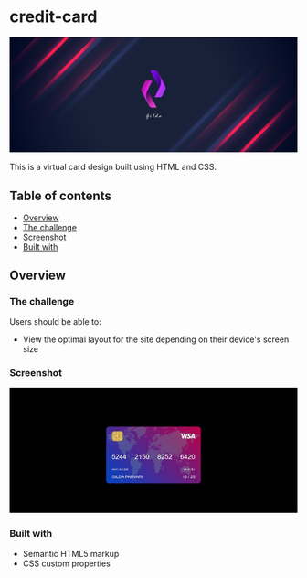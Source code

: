 # credit-card
![logo](https://github.com/gilda-prv/gilda-prv/blob/main/Github%20Banner.jpg)

This is a virtual card design built using HTML and CSS.

## Table of contents

- [Overview](#overview)
- [The challenge](#the-challenge)
- [Screenshot](#screenshot)
- [Built with](#built-with)

## Overview

### The challenge

Users should be able to:

- View the optimal layout for the site depending on their device's screen size

### Screenshot

![](https://github.com/gilda-prv/credit-card/blob/main/img/credit%20card.gif)

### Built with

- Semantic HTML5 markup
- CSS custom properties
